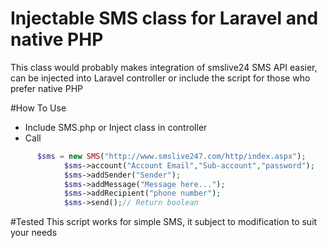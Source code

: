 # Injectable SMS class for Laravel and native PHP
This class would probably makes integration of smslive24 SMS API easier,  can be injected into Laravel controller or include the script for those who prefer native PHP


#How To Use

 - Include SMS.php or Inject class in controller
 - Call  

``` php
      $sms = new SMS("http://www.smslive247.com/http/index.aspx");
	 		$sms->account("Account Email","Sub-account","password");
	 		$sms->addSender("Sender");
	 		$sms->addMessage("Message here...");
	 		$sms->addRecipient("phone number");
	 		$sms->send();// Return boolean

```
#Tested
This script works for simple SMS, it subject to modification to suit your needs
